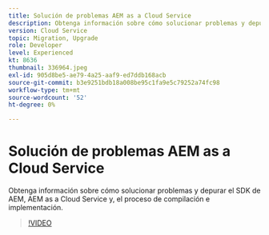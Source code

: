 ```yaml
---
title: Solución de problemas AEM as a Cloud Service
description: Obtenga información sobre cómo solucionar problemas y depurar el SDK de AEM, AEM as a Cloud Service y, el proceso de compilación e implementación.
version: Cloud Service
topic: Migration, Upgrade
role: Developer
level: Experienced
kt: 8636
thumbnail: 336964.jpeg
exl-id: 905d8be5-ae79-4a25-aaf9-ed7ddb168acb
source-git-commit: b3e9251bdb18a008be95c1fa9e5c79252a74fc98
workflow-type: tm+mt
source-wordcount: '52'
ht-degree: 0%

---
```


# Solución de problemas AEM as a Cloud Service

Obtenga información sobre cómo solucionar problemas y depurar el SDK de AEM, AEM as a Cloud Service y, el proceso de compilación e implementación.

>[!VIDEO](https://video.tv.adobe.com/v/336964?quality=12&learn=on)
